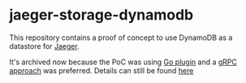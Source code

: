 # jaeger-storage-dynamodb

This repository contains a proof of concept to use DynamoDB as a datastore for [Jaeger](https://github.com/jaegertracing/jaeger).

It's archived now because the PoC was using [Go plugin](https://golang.org/pkg/plugin/) and a [gRPC approach](https://github.com/jaegertracing/jaeger/tree/v1.19.2/plugin/storage/grpc) was preferred. Details can still be found [here](https://github.com/jaegertracing/jaeger/pull/1050)
